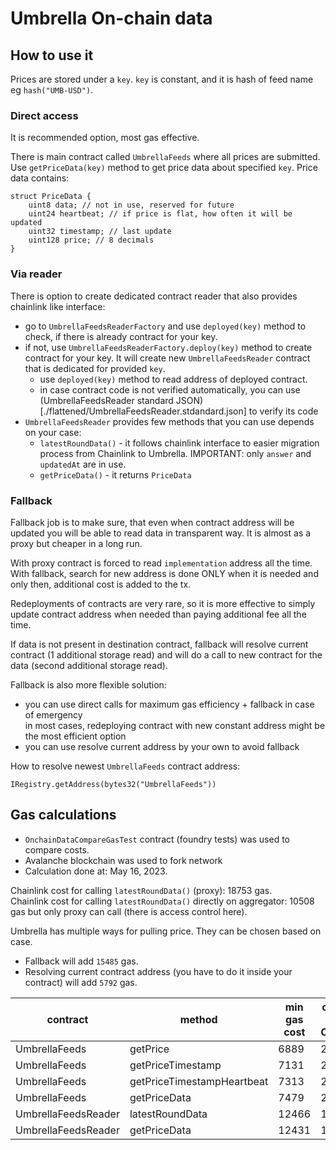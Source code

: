 # Umbrella On-chain data

## How to use it

Prices are stored under a `key`. `key` is constant, and it is hash of feed name eg `hash("UMB-USD")`.

### Direct access

It is recommended option, most gas effective.

There is main contract called `UmbrellaFeeds` where all prices are submitted.
Use `getPriceData(key)` method to get price data about specified `key`. Price data contains:

```solidity
struct PriceData {
    uint8 data; // not in use, reserved for future
    uint24 heartbeat; // if price is flat, how often it will be updated
    uint32 timestamp; // last update
    uint128 price; // 8 decimals
}
```

### Via reader

There is option to create dedicated contract reader that also provides chainlink like interface:

- go to `UmbrellaFeedsReaderFactory` and use `deployed(key)` method to check, if there is already contract for your key.
- if not, use `UmbrellaFeedsReaderFactory.deploy(key)` method to create contract for your key. It will create
  new `UmbrellaFeedsReader` contract that is dedicated for provided `key`.
    - use `deployed(key)` method to read address of deployed contract.
    - in case contract code is not verified automatically, you can use (UmbrellaFeedsReader standard
      JSON)[./flattened/UmbrellaFeedsReader.stdandard.json] to verify its code
- `UmbrellaFeedsReader` provides few methods that you can use depends on your case:
    - `latestRoundData()` - it follows chainlink interface to easier migration process from Chainlink to Umbrella.
      IMPORTANT: only `answer` and `updatedAt` are in use.
    - `getPriceData()` - it returns `PriceData`

### Fallback

Fallback job is to make sure, that even when contract address will be updated you will be able to read data in
transparent way.
It is almost as a proxy but cheaper in a long run.

With proxy contract is forced to read `implementation` address all the time. With fallback, search for new address is
done ONLY when it is needed and only then, additional cost is added to the tx.

Redeployments of contracts are very rare, so it is more effective to simply update contract address when needed than
paying additional fee all the time.

If data is not present in destination contract, fallback will resolve current contract (1 additional storage read) and
will do a call to new contract for the data (second additional storage read).

Fallback is also more flexible solution:

- you can use direct calls for maximum gas efficiency + fallback in case of emergency  
  in most cases, redeploying contract with new constant address might be the most efficient option
- you can use resolve current address by your own to avoid fallback

How to resolve newest `UmbrellaFeeds` contract address:

```solidity
IRegistry.getAddress(bytes32("UmbrellaFeeds"))
```

## Gas calculations

- `OnchainDataCompareGasTest` contract (foundry tests) was used to compare costs.
- Avalanche blockchain was used to fork network
- Calculation done at: May 16, 2023.


Chainlink cost for calling `latestRoundData()` (proxy): 18753 gas. \
Chainlink cost for calling `latestRoundData()` directly on aggregator: 10508 gas but only proxy can call (there is
access control here).


Umbrella has multiple ways for pulling price. They can be chosen based on case.

- Fallback will add `15485` gas.
- Resolving current contract address (you have to do it inside your contract) will add `5792` gas.

| contract            | method                     | min gas cost | compare to Chainlink |
|---------------------|----------------------------|--------------|----------------------|
| UmbrellaFeeds       | getPrice                   | 6889         | 2.7x less            |
| UmbrellaFeeds       | getPriceTimestamp          | 7131         | 2.6x less            |        
| UmbrellaFeeds       | getPriceTimestampHeartbeat | 7313         | 2.6x less            |
| UmbrellaFeeds       | getPriceData               | 7479         | 2.5x less            |
| UmbrellaFeedsReader | latestRoundData            | 12466        | 1.5x less            |
| UmbrellaFeedsReader | getPriceData               | 12431        | 1.5x less            |

###
